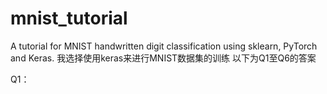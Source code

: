 # mnist_tutorial
A tutorial for MNIST handwritten digit classification using sklearn, PyTorch and Keras.
我选择使用keras来进行MNIST数据集的训练
以下为Q1至Q6的答案

Q1：
